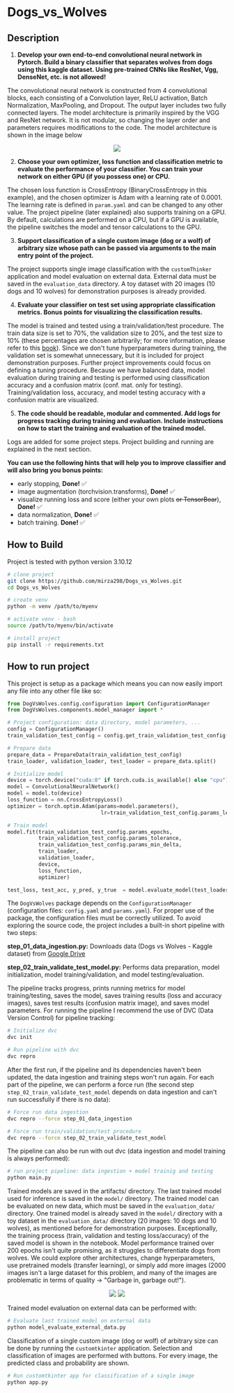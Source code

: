 # Dogs_vs_Wolves

## Description

1) **Develop your own end-to-end convolutional neural network in Pytorch. Build a binary classifier that separates wolves from dogs using this kaggle dataset. Using pre-trained CNNs like ResNet, Vgg, DenseNet, etc. is not allowed!**

The convolutional neural network is constructed from 4 convolutional blocks, each consisting of a Convolution layer, ReLU activation, Batch Normalization, MaxPooling, and Dropout. The output layer includes two fully connected layers. The model architecture is primarily inspired by the VGG and ResNet network. It is not modular, so changing the layer order and parameters requires modifications to the code. The model architecture is shown in the image below

<p align="center">
  <img src="/images/cnn_arhitecture.png" />
</p>

2) **Choose your own optimizer, loss function and classification metric to evaluate the performance of your classifier. You can train your network on either GPU (if you possess one) or CPU.**

The chosen loss function is CrossEntropy (BinaryCrossEntropy in this example), and the chosen optimizer is Adam with a learning rate of 0.0001. The learning rate is defined in `param.yaml` and can be changed to any other value. The project pipeline (later explained) also supports training on a GPU. By default, calculations are performed on a CPU, but if a GPU is available, the pipeline switches the model and tensor calculations to the GPU.

3) **Support classification of a single custom image (dog or a wolf) of arbitrary size whose path can be passed via arguments to the main entry point of the project.**

The project supports single image classification with the `customThinker` application and model evaluation on external data. External data must be saved in the `evaluation_data` directory. A toy dataset with 20 images (10 dogs and 10 wolves) for demonstration purposes is already provided.

4) **Evaluate your classifier on test set using appropriate classification metrics. Bonus points for visualizing the classification results.**

The model is trained and tested using a train/validation/test procedure. The train data size is set to 70%, the validation size to 20%, and the test size to 10% (these percentages are chosen arbitrarily; for more information, please refer to this [book](https://link.springer.com/book/10.1007/978-0-387-84858-7)). Since we don't tune hyperparameters during training, the validation set is somewhat unnecessary, but it is included for project demonstration purposes. Further project improvements could focus on defining a tuning procedure. Because we have balanced data, model evaluation during training and testing is performed using classification accuracy and a confusion matrix (conf. mat. only for testing). Training/validation loss, accuracy, and model testing accuracy with a confusion matrix are visualized.

5) **The code should be readable, modular and commented. Add logs for progress tracking during training and evaluation. Include instructions on how to start the training and evaluation of the trained model.**

Logs are added for some project steps. Project building and running are explained in the next section.

**You can use the following hints that will help you to improve classifier and will also bring you bonus points:**
- early stopping, **Done!** :white_check_mark:
- image augmentation (torchvision.transforms), **Done!** :white_check_mark:
- visualize running loss and score (either your own plots ~~or TensorBoar~~), **Done!** :white_check_mark:
- data normalization, **Done!** :white_check_mark:
- batch training. **Done!** :white_check_mark:

## How to Build

Project is tested with python version 3.10.12

```bash
# clone project 
git clone https://github.com/mirza298/Dogs_vs_Wolves.git
cd Dogs_vs_Wolves

# create venv
python -m venv /path/to/myenv

# activate venv - bash
source /path/to/myenv/bin/activate

# install project
pip install -r requirements.txt
```

## How to run project

This project is setup as a package which means you can now easily import any file into any other file like so:

```python
from DogVsWolves.config.configuration import ConfigurationManager
from DogVsWolves.components.model_manager import *

# Project configuration: data directory, model parameters, ...
config = ConfigurationManager()
train_validation_test_config = config.get_train_validation_test_config()

# Prepare data
prepare_data = PrepareData(train_validation_test_config)
train_loader, validation_loader, test_loader = prepare_data.split()

# Initialize model
device = torch.device("cuda:0" if torch.cuda.is_available() else "cpu")
model = ConvolutionalNeuralNetwork()
model = model.to(device)
loss_function = nn.CrossEntropyLoss()
optimizer = torch.optim.Adam(params=model.parameters(), 
                              lr=train_validation_test_config.params_learning_rate)

# Train model
model.fit(train_validation_test_config.params_epochs,
          train_validation_test_config.params_tolerance,
          train_validation_test_config.params_min_delta,
          train_loader, 
          validation_loader, 
          device, 
          loss_function, 
          optimizer)

test_loss, test_acc, y_pred, y_true  = model.evaluate_model(test_loader, device, loss_function)
```

The `DogVsWolves` package depends on the `ConfigurationManager` (configuration files: `config.yaml` and `params.yaml`). For proper use of the package, the configuration files must be correctly utilized. To avoid exploring the source code, the project includes a built-in short pipeline with two steps:

**step_01_data_ingestion.py:** Downloads data (Dogs vs Wolves - Kaggle dataset) from [Google Drive](https://drive.google.com/file/d/1hyc-VNu-UVPag_FlyL36gBGJBx72VgUf/view?usp=drive_link)

**step_02_train_validate_test_model.py:** Performs data preparation, model initialization, model training/validation, and model testing/evaluation.

The pipeline tracks progress, prints running metrics for model training/testing, saves the model, saves training results (loss and accuracy images), saves test results (confusion matrix image), and saves model parameters. For running the pipeline I recommend the use of DVC (Data Version Control) for pipeline tracking:

```bash
# Initialize dvc
dvc init

# Run pipeline with dvc
dvc repro
```

After the first run, if the pipeline and its dependencies haven't been updated, the data ingestion and training steps won't run again. For each part of the pipeline, we can perform a force run (the second step `step_02_train_validate_test_model` depends on data ingestion and can't run successfully if there is no data):

```bash
# Force run data ingestion
dvc repro --force step_01_data_ingestion

# Force run train/validation/test procedure
dvc repro --force step_02_train_validate_test_model
```

The pipeline can also be run with out dvc (data ingestion and model training is always performed):

```bash
# run project pipeline: data ingestion + model trainig and testing
python main.py
```

Trained models are saved in the artifacts/ directory. The last trained model used for inference is saved in the `model/` directory. The trained model can be evaluated on new data, which must be saved in the `evaluation_data/` directory. One trained model is already saved in the `model/` directory with a toy dataset in the `evaluation_data/` directory (20 images: 10 dogs and 10 wolves), as mentioned before for demonstration purposes. Exceptionally, the training process (train, validation and testing loss/accuracy) of the saved model is shown in the notebook. Model performance trained over 200 epochs isn't quite promising, as it struggles to differentiate dogs from wolves. We could explore other architectures, change hyperparameters, use pretrained models (transfer learning), or simply add more images (2000 images isn't a large dataset for this problem, and many of the images are problematic in terms of quality &#8594; "Garbage in, garbage out!").

<p align="center">
  <img src="/images/train_loss_acc.png" />
  <img src="/images/test_cm.png" />
</p>

Trained model evaluation on external data can be performed with:

```bash
# Evaluate last trained model on external data
python model_evaluate_external_data.py
```

Classification of a single custom image (dog or wolf) of arbitrary size can be done by running the `customtkinter` application. Selection and classification of images are performed with buttons. For every image, the predicted class and probability are shown.

```bash
# Run customtkinter app for classification of a single image
python app.py
```

